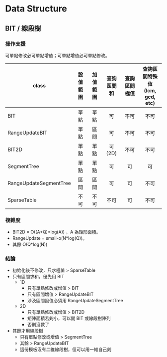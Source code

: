 # Data Structure

## BIT / 線段樹
### 操作支援
可單點修改必可單點增值；可單點增值必可單點修改。

| class                  | 設值範圍 | 加值範圍 | 查詢區間和 | 查詢區間極值 | 查詢區間特殊值 <br/> (lcm, gcd, etc) |
| ---------------------- | :------: | :------: | :--------: | :----------: | :--------------------------------: |
| BIT                    |   單點   |   單點   |     可     |     不可     |                不可                |
| RangeUpdateBIT         |   單點   |   區間   |     可     |     不可     |                不可                |
| BIT2D                  |   單點   |   單點   |   可(2D)   |     不可     |                不可                |
| SegmentTree            |   單點   |   單點   |     可     |      可      |                 可                 |
| RangeUpdateSegmentTree |   區間   |   區間   |     可     |      可      |                不可                |
| SparseTable            |   不可   |   不可   |    不可    |      可      |                不可                |

### 複雜度
* BIT2D = O((A+Q)*log(A)) ，A 為矩形面積。
* RangeUpdate = small-o(N*log(Q))。
* 其餘 O(Q*log(N))

### 結論
* 初始化後不修改，只求極值 > SparseTable
* 只有區間求和，優先用 BIT
  * 1D
    * 只有單點修改或增值 > BIT
    * 只有區間增值 > RangeUpdateBIT
    * 涉及區間設值必須用 RangeUpdateSegmentTree
  * 2D
    * 只有單點修改或增值 > BIT2D
    * 矩陣面積若夠小，可以開 BIT 或線段樹陣列
    * 否則沒救了
* 其餘才用線段樹
  * 只有單點修改或增值 > SegmentTree
  * 其餘 > RangeUpdateBIT
  * 這份模板沒有二維線段樹，但可以用一維自己刻
